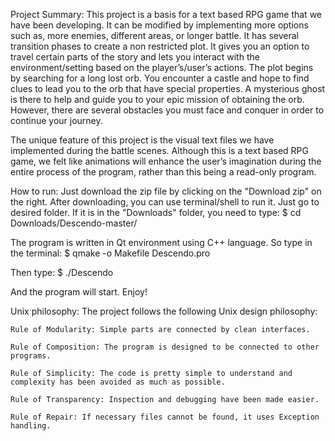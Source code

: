 Project Summary:
This project is a basis for a text based RPG game that we have been developing. It can be modified by implementing more options such as, more enemies, different areas, or longer battle. It has several transition phases to create a non restricted plot. It gives you an option to travel certain parts of the story and lets you interact with the environment/setting based on the player’s/user’s actions. The plot begins by searching for a long lost orb. You encounter a castle and hope to find clues to lead you to the orb that have special properties. A mysterious ghost is there to help and guide you to your epic mission of obtaining the orb. However, there are several obstacles you must face and conquer in order to continue your journey.

The unique feature of this project is the visual text files we have implemented during the battle scenes. Although this is a text based RPG game, we felt like animations will enhance the user’s imagination during the entire process of the program, rather than this being a read-only program.



How to run:
Just download the zip file by clicking on the "Download zip" on the right. After downloading, you can use terminal/shell to run it. Just go to desired folder. If it is in the "Downloads" folder, you need to type:
$ cd Downloads/Descendo-master/

The program is written in Qt environment using C++ language. So type in the terminal:
$ qmake -o Makefile Descendo.pro

Then type:
$ ./Descendo

And the program will start. Enjoy!


Unix philosophy:
The project follows the following Unix design philosophy:

    Rule of Modularity: Simple parts are connected by clean interfaces.

    Rule of Composition: The program is designed to be connected to other programs.

    Rule of Simplicity: The code is pretty simple to understand and complexity has been avoided as much as possible.

    Rule of Transparency: Inspection and debugging have been made easier. 

    Rule of Repair: If necessary files cannot be found, it uses Exception handling.

